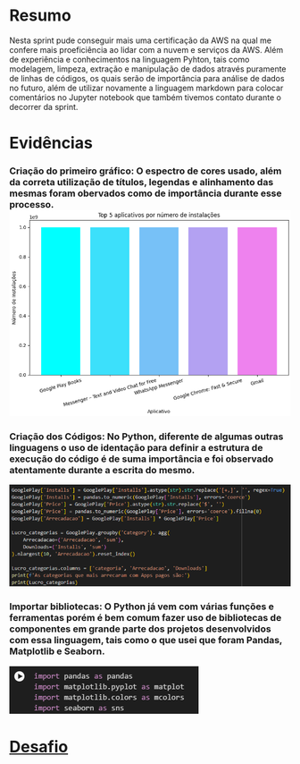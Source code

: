 # Resumo

Nesta sprint pude conseguir mais uma certificação da AWS na qual me confere mais proeficiência ao lidar com a nuvem e serviços da AWS. Além de experiência e conhecimentos na linguagem Pyhton, tais como modelagem, limpeza, extração e manipulação de dados através puramente de linhas de códigos, os quais serão de importância para análise de dados no futuro, além de utilizar novamente a linguagem markdown para colocar comentários no Jupyter notebook que também tivemos contato durante o decorrer da sprint.

# Evidências
### Criação do primeiro gráfico: O espectro de cores usado, além da correta utilização de títulos, legendas e alinhamento das mesmas foram obervados como de importância durante esse processo. ![Gráfico](Evidencias/grafico1.png)

### Criação dos Códigos: No Python, diferente de algumas outras linguagens o uso de identação para definir a estrutura de execução do código é de suma importância e foi observado atentamente durante a escrita do mesmo. 
![Criação dos Códigos](Evidencias/cod_apps_mais_arrec.png)

### Importar bibliotecas: O Python já vem com várias funções e ferramentas porém é bem comum fazer uso de bibliotecas de componentes em grande parte dos projetos desenvolvidos com essa linguagem, tais como o que usei que foram Pandas, Matplotlib e Seaborn. 
![Importar bibliotecas](Evidencias/importe_bibliotecas.png)

# __[Desafio](/Sprint_3/desafio/)__
